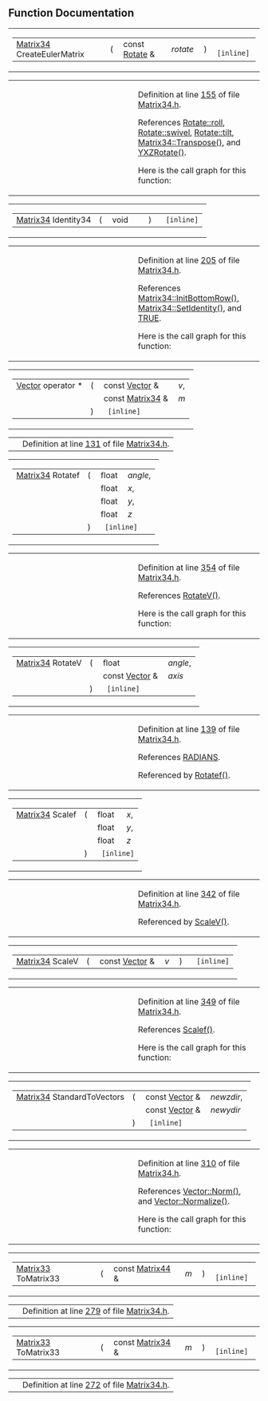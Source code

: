 ## Function Documentation

<span id="f57d590b1c44db757c91c7dd9790ba2e" class="anchor"></span>

<table class="mdTable" data-cellpadding="2" data-cellspacing="0">
<colgroup>
<col style="width: 100%" />
</colgroup>
<tbody>
<tr>
<td class="mdRow"><table data-cellpadding="0" data-cellspacing="0" data-border="0">
<tbody>
<tr>
<td class="md" data-nowrap="" data-valign="top"><a href="classMatrix34.md" class="el">Matrix34</a> CreateEulerMatrix</td>
<td class="md" data-valign="top">( </td>
<td class="md" data-nowrap="" data-valign="top">const <a href="classRotate.md" class="el">Rotate</a> &amp; </td>
<td class="mdname1" data-valign="top" data-nowrap=""><em>rotate</em></td>
<td class="md" data-valign="top"> ) </td>
<td class="md" data-nowrap=""><code> [inline]</code></td>
</tr>
</tbody>
</table></td>
</tr>
</tbody>
</table>

<table data-cellspacing="5" data-cellpadding="0" data-border="0">
<colgroup>
<col style="width: 50%" />
<col style="width: 50%" />
</colgroup>
<tbody>
<tr>
<td> </td>
<td><p>Definition at line <a href="Matrix34_8h-source.md#l00155" class="el">155</a> of file <a href="Matrix34_8h-source.md" class="el">Matrix34.h</a>.</p>
<p>References <a href="Rotate_8h-source.md#l00014" class="el">Rotate::roll</a>, <a href="Rotate_8h-source.md#l00014" class="el">Rotate::swivel</a>, <a href="Rotate_8h-source.md#l00014" class="el">Rotate::tilt</a>, <a href="Matrix34_8h-source.md#l00465" class="el">Matrix34::Transpose()</a>, and <a href="Matrix34_8h-source.md#l00135" class="el">YXZRotate()</a>.</p>
<p>Here is the call graph for this function:</p>
<span class="image placeholder" data-original-image-src="Matrix34_8h_f57d590b1c44db757c91c7dd9790ba2e_cgraph.gif" data-original-image-title="" data-border="0" usemap="#Matrix34_8h_f57d590b1c44db757c91c7dd9790ba2e_cgraph_map"></span></td>
</tr>
</tbody>
</table>

<span id="a9e9d4b367969631692f3073684568ac" class="anchor"></span>

<table class="mdTable" data-cellpadding="2" data-cellspacing="0">
<colgroup>
<col style="width: 100%" />
</colgroup>
<tbody>
<tr>
<td class="mdRow"><table data-cellpadding="0" data-cellspacing="0" data-border="0">
<tbody>
<tr>
<td class="md" data-nowrap="" data-valign="top"><a href="classMatrix34.md" class="el">Matrix34</a> Identity34</td>
<td class="md" data-valign="top">( </td>
<td class="md" data-nowrap="" data-valign="top">void </td>
<td class="mdname1" data-valign="top" data-nowrap=""></td>
<td class="md" data-valign="top"> ) </td>
<td class="md" data-nowrap=""><code> [inline]</code></td>
</tr>
</tbody>
</table></td>
</tr>
</tbody>
</table>

<table data-cellspacing="5" data-cellpadding="0" data-border="0">
<colgroup>
<col style="width: 50%" />
<col style="width: 50%" />
</colgroup>
<tbody>
<tr>
<td> </td>
<td><p>Definition at line <a href="Matrix34_8h-source.md#l00205" class="el">205</a> of file <a href="Matrix34_8h-source.md" class="el">Matrix34.h</a>.</p>
<p>References <a href="Matrix34_8h-source.md#l00053" class="el">Matrix34::InitBottomRow()</a>, <a href="Matrix34_8h-source.md#l00052" class="el">Matrix34::SetIdentity()</a>, and <a href="macwinsock_8h-source.md#l00036" class="el">TRUE</a>.</p>
<p>Here is the call graph for this function:</p>
<span class="image placeholder" data-original-image-src="Matrix34_8h_a9e9d4b367969631692f3073684568ac_cgraph.gif" data-original-image-title="" data-border="0" usemap="#Matrix34_8h_a9e9d4b367969631692f3073684568ac_cgraph_map"></span></td>
</tr>
</tbody>
</table>

<span id="840773f9e5364b95d0a623450fa3027e" class="anchor"></span>

<table class="mdTable" data-cellpadding="2" data-cellspacing="0">
<colgroup>
<col style="width: 100%" />
</colgroup>
<tbody>
<tr>
<td class="mdRow"><table data-cellpadding="0" data-cellspacing="0" data-border="0">
<tbody>
<tr>
<td class="md" data-nowrap="" data-valign="top"><a href="classVector.md" class="el">Vector</a> operator *</td>
<td class="md" data-valign="top">( </td>
<td class="md" data-nowrap="" data-valign="top">const <a href="classVector.md" class="el">Vector</a> &amp; </td>
<td class="mdname" data-nowrap=""><em>v</em>,</td>
</tr>
<tr>
<td class="md" style="text-align: right;" data-nowrap=""></td>
<td class="md"></td>
<td class="md" data-nowrap="">const <a href="classMatrix34.md" class="el">Matrix34</a> &amp; </td>
<td class="mdname" data-nowrap=""><em>m</em></td>
</tr>
<tr>
<td class="md"></td>
<td class="md">) </td>
<td colspan="2" class="md"><code> [inline]</code></td>
</tr>
</tbody>
</table></td>
</tr>
</tbody>
</table>

|  |  |
|----|----|
|   | Definition at line <a href="Matrix34_8h-source.md#l00131" class="el">131</a> of file <a href="Matrix34_8h-source.md" class="el">Matrix34.h</a>. |

<span id="6d9ecae044b2f972995de8fdec41e29f" class="anchor"></span>

<table class="mdTable" data-cellpadding="2" data-cellspacing="0">
<colgroup>
<col style="width: 100%" />
</colgroup>
<tbody>
<tr>
<td class="mdRow"><table data-cellpadding="0" data-cellspacing="0" data-border="0">
<tbody>
<tr>
<td class="md" data-nowrap="" data-valign="top"><a href="classMatrix34.md" class="el">Matrix34</a> Rotatef</td>
<td class="md" data-valign="top">( </td>
<td class="md" data-nowrap="" data-valign="top">float </td>
<td class="mdname" data-nowrap=""><em>angle</em>,</td>
</tr>
<tr>
<td class="md" style="text-align: right;" data-nowrap=""></td>
<td class="md"></td>
<td class="md" data-nowrap="">float </td>
<td class="mdname" data-nowrap=""><em>x</em>,</td>
</tr>
<tr>
<td class="md" style="text-align: right;" data-nowrap=""></td>
<td class="md"></td>
<td class="md" data-nowrap="">float </td>
<td class="mdname" data-nowrap=""><em>y</em>,</td>
</tr>
<tr>
<td class="md" style="text-align: right;" data-nowrap=""></td>
<td class="md"></td>
<td class="md" data-nowrap="">float </td>
<td class="mdname" data-nowrap=""><em>z</em></td>
</tr>
<tr>
<td class="md"></td>
<td class="md">) </td>
<td colspan="2" class="md"><code> [inline]</code></td>
</tr>
</tbody>
</table></td>
</tr>
</tbody>
</table>

<table data-cellspacing="5" data-cellpadding="0" data-border="0">
<colgroup>
<col style="width: 50%" />
<col style="width: 50%" />
</colgroup>
<tbody>
<tr>
<td> </td>
<td><p>Definition at line <a href="Matrix34_8h-source.md#l00354" class="el">354</a> of file <a href="Matrix34_8h-source.md" class="el">Matrix34.h</a>.</p>
<p>References <a href="Matrix34_8h-source.md#l00139" class="el">RotateV()</a>.</p>
<p>Here is the call graph for this function:</p>
<span class="image placeholder" data-original-image-src="Matrix34_8h_6d9ecae044b2f972995de8fdec41e29f_cgraph.gif" data-original-image-title="" data-border="0" usemap="#Matrix34_8h_6d9ecae044b2f972995de8fdec41e29f_cgraph_map"></span></td>
</tr>
</tbody>
</table>

<span id="cc49a8715c21e919bc629b6fdbd486a7" class="anchor"></span>

<table class="mdTable" data-cellpadding="2" data-cellspacing="0">
<colgroup>
<col style="width: 100%" />
</colgroup>
<tbody>
<tr>
<td class="mdRow"><table data-cellpadding="0" data-cellspacing="0" data-border="0">
<tbody>
<tr>
<td class="md" data-nowrap="" data-valign="top"><a href="classMatrix34.md" class="el">Matrix34</a> RotateV</td>
<td class="md" data-valign="top">( </td>
<td class="md" data-nowrap="" data-valign="top">float </td>
<td class="mdname" data-nowrap=""><em>angle</em>,</td>
</tr>
<tr>
<td class="md" style="text-align: right;" data-nowrap=""></td>
<td class="md"></td>
<td class="md" data-nowrap="">const <a href="classVector.md" class="el">Vector</a> &amp; </td>
<td class="mdname" data-nowrap=""><em>axis</em></td>
</tr>
<tr>
<td class="md"></td>
<td class="md">) </td>
<td colspan="2" class="md"><code> [inline]</code></td>
</tr>
</tbody>
</table></td>
</tr>
</tbody>
</table>

<table data-cellspacing="5" data-cellpadding="0" data-border="0">
<colgroup>
<col style="width: 50%" />
<col style="width: 50%" />
</colgroup>
<tbody>
<tr>
<td> </td>
<td><p>Definition at line <a href="Matrix34_8h-source.md#l00139" class="el">139</a> of file <a href="Matrix34_8h-source.md" class="el">Matrix34.h</a>.</p>
<p>References <a href="Filecons_8h-source.md#l00033" class="el">RADIANS</a>.</p>
<p>Referenced by <a href="Matrix34_8h-source.md#l00354" class="el">Rotatef()</a>.</p></td>
</tr>
</tbody>
</table>

<span id="85ad183cd6e45377da219513d7ac2487" class="anchor"></span>

<table class="mdTable" data-cellpadding="2" data-cellspacing="0">
<colgroup>
<col style="width: 100%" />
</colgroup>
<tbody>
<tr>
<td class="mdRow"><table data-cellpadding="0" data-cellspacing="0" data-border="0">
<tbody>
<tr>
<td class="md" data-nowrap="" data-valign="top"><a href="classMatrix34.md" class="el">Matrix34</a> Scalef</td>
<td class="md" data-valign="top">( </td>
<td class="md" data-nowrap="" data-valign="top">float </td>
<td class="mdname" data-nowrap=""><em>x</em>,</td>
</tr>
<tr>
<td class="md" style="text-align: right;" data-nowrap=""></td>
<td class="md"></td>
<td class="md" data-nowrap="">float </td>
<td class="mdname" data-nowrap=""><em>y</em>,</td>
</tr>
<tr>
<td class="md" style="text-align: right;" data-nowrap=""></td>
<td class="md"></td>
<td class="md" data-nowrap="">float </td>
<td class="mdname" data-nowrap=""><em>z</em></td>
</tr>
<tr>
<td class="md"></td>
<td class="md">) </td>
<td colspan="2" class="md"><code> [inline]</code></td>
</tr>
</tbody>
</table></td>
</tr>
</tbody>
</table>

<table data-cellspacing="5" data-cellpadding="0" data-border="0">
<colgroup>
<col style="width: 50%" />
<col style="width: 50%" />
</colgroup>
<tbody>
<tr>
<td> </td>
<td><p>Definition at line <a href="Matrix34_8h-source.md#l00342" class="el">342</a> of file <a href="Matrix34_8h-source.md" class="el">Matrix34.h</a>.</p>
<p>Referenced by <a href="Matrix34_8h-source.md#l00349" class="el">ScaleV()</a>.</p></td>
</tr>
</tbody>
</table>

<span id="90daeb8672a3c3f34ac377f3b0474d7d" class="anchor"></span>

<table class="mdTable" data-cellpadding="2" data-cellspacing="0">
<colgroup>
<col style="width: 100%" />
</colgroup>
<tbody>
<tr>
<td class="mdRow"><table data-cellpadding="0" data-cellspacing="0" data-border="0">
<tbody>
<tr>
<td class="md" data-nowrap="" data-valign="top"><a href="classMatrix34.md" class="el">Matrix34</a> ScaleV</td>
<td class="md" data-valign="top">( </td>
<td class="md" data-nowrap="" data-valign="top">const <a href="classVector.md" class="el">Vector</a> &amp; </td>
<td class="mdname1" data-valign="top" data-nowrap=""><em>v</em></td>
<td class="md" data-valign="top"> ) </td>
<td class="md" data-nowrap=""><code> [inline]</code></td>
</tr>
</tbody>
</table></td>
</tr>
</tbody>
</table>

<table data-cellspacing="5" data-cellpadding="0" data-border="0">
<colgroup>
<col style="width: 50%" />
<col style="width: 50%" />
</colgroup>
<tbody>
<tr>
<td> </td>
<td><p>Definition at line <a href="Matrix34_8h-source.md#l00349" class="el">349</a> of file <a href="Matrix34_8h-source.md" class="el">Matrix34.h</a>.</p>
<p>References <a href="Matrix34_8h-source.md#l00342" class="el">Scalef()</a>.</p>
<p>Here is the call graph for this function:</p>
<span class="image placeholder" data-original-image-src="Matrix34_8h_90daeb8672a3c3f34ac377f3b0474d7d_cgraph.gif" data-original-image-title="" data-border="0" usemap="#Matrix34_8h_90daeb8672a3c3f34ac377f3b0474d7d_cgraph_map"></span></td>
</tr>
</tbody>
</table>

<span id="ac7d11f3570f7c43f6029349705ab9f1" class="anchor"></span>

<table class="mdTable" data-cellpadding="2" data-cellspacing="0">
<colgroup>
<col style="width: 100%" />
</colgroup>
<tbody>
<tr>
<td class="mdRow"><table data-cellpadding="0" data-cellspacing="0" data-border="0">
<tbody>
<tr>
<td class="md" data-nowrap="" data-valign="top"><a href="classMatrix34.md" class="el">Matrix34</a> StandardToVectors</td>
<td class="md" data-valign="top">( </td>
<td class="md" data-nowrap="" data-valign="top">const <a href="classVector.md" class="el">Vector</a> &amp; </td>
<td class="mdname" data-nowrap=""><em>newzdir</em>,</td>
</tr>
<tr>
<td class="md" style="text-align: right;" data-nowrap=""></td>
<td class="md"></td>
<td class="md" data-nowrap="">const <a href="classVector.md" class="el">Vector</a> &amp; </td>
<td class="mdname" data-nowrap=""><em>newydir</em></td>
</tr>
<tr>
<td class="md"></td>
<td class="md">) </td>
<td colspan="2" class="md"><code> [inline]</code></td>
</tr>
</tbody>
</table></td>
</tr>
</tbody>
</table>

<table data-cellspacing="5" data-cellpadding="0" data-border="0">
<colgroup>
<col style="width: 50%" />
<col style="width: 50%" />
</colgroup>
<tbody>
<tr>
<td> </td>
<td><p>Definition at line <a href="Matrix34_8h-source.md#l00310" class="el">310</a> of file <a href="Matrix34_8h-source.md" class="el">Matrix34.h</a>.</p>
<p>References <a href="Vector_8h-source.md#l00315" class="el">Vector::Norm()</a>, and <a href="Vector_8h-source.md#l00320" class="el">Vector::Normalize()</a>.</p>
<p>Here is the call graph for this function:</p>
<span class="image placeholder" data-original-image-src="Matrix34_8h_ac7d11f3570f7c43f6029349705ab9f1_cgraph.gif" data-original-image-title="" data-border="0" usemap="#Matrix34_8h_ac7d11f3570f7c43f6029349705ab9f1_cgraph_map"></span></td>
</tr>
</tbody>
</table>

<span id="c93fe4af36147fe6a797312f81e764f5" class="anchor"></span>

<table class="mdTable" data-cellpadding="2" data-cellspacing="0">
<colgroup>
<col style="width: 100%" />
</colgroup>
<tbody>
<tr>
<td class="mdRow"><table data-cellpadding="0" data-cellspacing="0" data-border="0">
<tbody>
<tr>
<td class="md" data-nowrap="" data-valign="top"><a href="classMatrix33.md" class="el">Matrix33</a> ToMatrix33</td>
<td class="md" data-valign="top">( </td>
<td class="md" data-nowrap="" data-valign="top">const <a href="classMatrix44.md" class="el">Matrix44</a> &amp; </td>
<td class="mdname1" data-valign="top" data-nowrap=""><em>m</em></td>
<td class="md" data-valign="top"> ) </td>
<td class="md" data-nowrap=""><code> [inline]</code></td>
</tr>
</tbody>
</table></td>
</tr>
</tbody>
</table>

|  |  |
|----|----|
|   | Definition at line <a href="Matrix34_8h-source.md#l00279" class="el">279</a> of file <a href="Matrix34_8h-source.md" class="el">Matrix34.h</a>. |

<span id="593ddd99bc0c69f4c8d8d32a394d2e76" class="anchor"></span>

<table class="mdTable" data-cellpadding="2" data-cellspacing="0">
<colgroup>
<col style="width: 100%" />
</colgroup>
<tbody>
<tr>
<td class="mdRow"><table data-cellpadding="0" data-cellspacing="0" data-border="0">
<tbody>
<tr>
<td class="md" data-nowrap="" data-valign="top"><a href="classMatrix33.md" class="el">Matrix33</a> ToMatrix33</td>
<td class="md" data-valign="top">( </td>
<td class="md" data-nowrap="" data-valign="top">const <a href="classMatrix34.md" class="el">Matrix34</a> &amp; </td>
<td class="mdname1" data-valign="top" data-nowrap=""><em>m</em></td>
<td class="md" data-valign="top"> ) </td>
<td class="md" data-nowrap=""><code> [inline]</code></td>
</tr>
</tbody>
</table></td>
</tr>
</tbody>
</table>

|  |  |
|----|----|
|   | Definition at line <a href="Matrix34_8h-source.md#l00272" class="el">272</a> of file <a href="Matrix34_8h-source.md" class="el">Matrix34.h</a>. |

<span id="c4b1ff6e9c551581f4feed6eff7c7079" class="anchor"></span>

<table class="mdTable